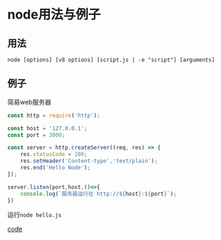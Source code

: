 # node用法与例子

## 用法
```
node [options] [v8 options] [script.js | -e "script"] [arguments]
```

## 例子
简易web服务器
```javascript
const http = require('http');

const host = '127.0.0.1';
const port = 3000;

const server = http.createServer((req, res) => { 
    res.statusCode = 200;
    res.setHeader('Content-type','text/plain');
    res.end('Hello Node');
});

server.listen(port,host,()=>{
    console.log(`服务器运行在 http://${host}:${port}`);
})
```
运行`node hello.js`

[code](../codes/hello/hello.js)